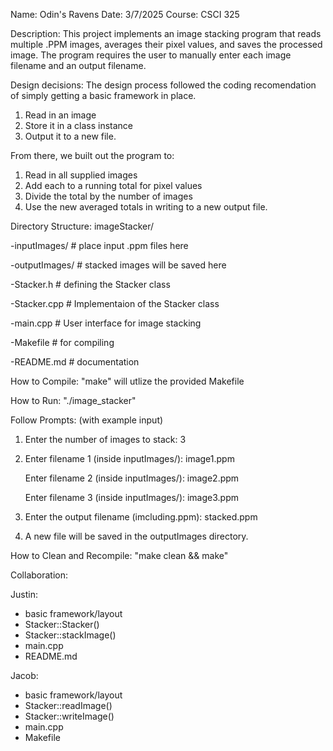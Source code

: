Name: Odin's Ravens
Date: 3/7/2025
Course: CSCI 325

Description:
This project implements an image stacking program that reads multiple .PPM images, averages their pixel values, and saves the processed image.
The program requires the user to manually enter each image filename and an output filename. 


Design decisions:
The design process followed the coding recomendation of simply getting a basic framework in place.
1. Read in an image
2. Store it in a class instance
3. Output it to a new file.  


From there, we built out the program to:
1. Read in all supplied images
2. Add each to a running total for pixel values
3. Divide the total by the number of images
4. Use the new averaged totals in writing to a new output file.


Directory Structure:
imageStacker/

-inputImages/  # place input .ppm files here

-outputImages/ # stacked images will be saved here

-Stacker.h     # defining the Stacker class

-Stacker.cpp   # Implementaion of the Stacker class

-main.cpp      # User interface for image stacking

-Makefile      # for compiling

-README.md     # documentation


How to Compile: "make" will utlize the provided Makefile

How to Run: "./image_stacker"

Follow Prompts: (with example input)

1. Enter the number of images to stack: 3
   
2. Enter filename 1 (inside inputImages/): image1.ppm
   
   Enter filename 2 (inside inputImages/): image2.ppm
   
   Enter filename 3 (inside inputImages/): image3.ppm
   
3. Enter the output filename (imcluding.ppm): stacked.ppm
   
4. A new file will be saved in the outputImages directory.

  
How to Clean and Recompile:  "make clean && make"


Collaboration:

Justin:
- basic framework/layout
- Stacker::Stacker()
- Stacker::stackImage()
- main.cpp
- README.md
  
Jacob:
- basic framework/layout
- Stacker::readImage()
- Stacker::writeImage()
- main.cpp
- Makefile
